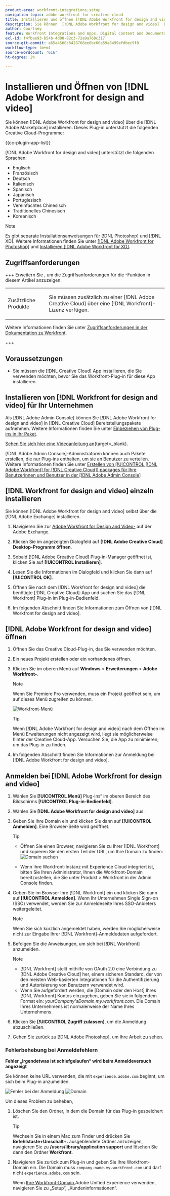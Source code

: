 ```yaml
---
product-area: workfront-integrations;setup
navigation-topic: adobe-workfront-for-creative-cloud
title: Installieren und öffnen [!DNL Adobe Workfront for design and video]
description: Sie können  [!DNL Adobe Workfront for design and video]  über den Adobe Marketplace installieren.
author: Courtney
feature: Workfront Integrations and Apps, Digital Content and Documents
exl-id: f4fbae93-b54b-4d08-82c3-72a9a760c317
source-git-commit: a65a4568c6428768ee6bc60a59a8499efdbec9f8
workflow-type: tm+mt
source-wordcount: '616'
ht-degree: 2%

---
```


# Installieren und Öffnen von [!DNL Adobe Workfront for design and video]

Sie können [!DNL Adobe Workfront for design and video] über die [!DNL Adobe Marketplace] installieren. Dieses Plug-in unterstützt die folgenden Creative Cloud-Programme:

{{cc-plugin-app-list}}

[!DNL Adobe Workfront for design and video] unterstützt die folgenden Sprachen:

* Englisch
* Französisch
* Deutsch
* Italienisch
* Spanisch
* Japanisch
* Portugiesisch
* Vereinfachtes Chinesisch
* Traditionelles Chinesisch
* Koreanisch

>[!NOTE]
>
>Es gibt separate Installationsanweisungen für [!DNL Photoshop] und [!DNL XD]. Weitere Informationen finden Sie unter [ [!DNL Adobe Workfront for Photoshop]](/help/quicksilver/workfront-integrations-and-apps/adobe-workfront-for-creative-cloud/wf-cc-install-ps.md) und [Installieren [!DNL Adobe Workfront for XD]](/help/quicksilver/workfront-integrations-and-apps/adobe-workfront-for-creative-cloud/wf-adobe-xd-install.md).


## Zugriffsanforderungen

+++ Erweitern Sie , um die Zugriffsanforderungen für die -Funktion in diesem Artikel anzuzeigen.

<table style="table-layout:auto"> 
 <col> 
 </col> 
 <col> 
 </col> 
 <tbody> 
 <!-- <tr> 
   <td role="rowheader">[!DNL Adobe Workfront] package/td> 
   <td> <p>Any</p> </td> 
  </tr> 
  <tr data-mc-conditions=""> 
   <td role="rowheader">[!DNL Adobe Workfront] license*</td> 
   <td>
   <p>Standard</p>
    <p>Work or higher</p> </td> 
  </tr> -->
  <tr> 
   <td role="rowheader">Zusätzliche Produkte</td> 
   <td><p>Sie müssen zusätzlich zu einer [!DNL Adobe Creative Cloud] über eine [!DNL Workfront]-Lizenz verfügen.</p></td> 
  </tr> 
 </tbody> 
</table>

Weitere Informationen finden Sie unter [Zugriffsanforderungen in der Dokumentation zu Workfront](/help/quicksilver/administration-and-setup/add-users/access-levels-and-object-permissions/access-level-requirements-in-documentation.md).

+++

## Voraussetzungen

* Sie müssen die [!DNL Creative Cloud] App installieren, die Sie verwenden möchten, bevor Sie das Workfront-Plug-in für diese App installieren.

## Installieren von [!DNL Workfront for design and video] für Ihr Unternehmen

Als [!DNL Adobe Admin Console] können Sie [!DNL Adobe Workfront for design and video] in [!DNL Creative Cloud] Bereitstellungspakete aufnehmen. Weitere Informationen finden Sie unter [Einbeziehen von Plug-ins in Ihr Paket](https://helpx.adobe.com/in/enterprise/using/manage-extensions.html).

[Sehen Sie sich hier eine Videoanleitung an](https://www.youtube.com/watch?v=zzvXNLIBzrc){target=_blank}.

[!DNL Adobe Admin Console]-Administratoren können auch Pakete erstellen, die nur Plug-ins enthalten, um sie an Benutzer zu verteilen. Weitere Informationen finden Sie unter [Erstellen von [!UICONTROL [!DNL Adobe Workfront] for [!DNL Creative Cloud]] packages für Ihre Benutzerinnen und Benutzer in der [!DNL Adobe Admin Console]](/help/quicksilver/administration-and-setup/configure-integrations/create-plugin-only-packages.md)

## [!DNL Workfront for design and video] einzeln installieren

Sie können [!DNL Adobe Workfront for design and video] selbst über die [!DNL Adobe Exchange] installieren.

1. Navigieren Sie zur [Adobe Workfront for Design and Video-](https://adobe.com/go/cc_plugins_discover_plugin?pluginId=108938&workflow=share) auf der Adobe Exchange.
1. Klicken Sie im angezeigten Dialogfeld auf **[!DNL Adobe Creative Cloud] Desktop-Programm öffnen**.
1. Sobald [!DNL Adobe Creative Cloud] Plug-in-Manager geöffnet ist, klicken Sie auf **[!UICONTROL Installieren]**.
1. Lesen Sie die Informationen im Dialogfeld und klicken Sie dann auf **[!UICONTROL OK]**.
1. Öffnen Sie nach dem [!DNL Workfront for design and video] die benötigte [!DNL Creative Cloud]-App und suchen Sie das [!DNL Workfront] Plug-in im Plug-in-Bedienfeld.

1. Im folgenden Abschnitt finden Sie Informationen zum Öffnen von [!DNL Workfront for design and video].

## [!DNL Adobe Workfront for design and video] öffnen

1. Öffnen Sie das Creative Cloud-Plug-in, das Sie verwenden möchten.

1. Ein neues Projekt erstellen oder ein vorhandenes öffnen.

1. Klicken Sie im oberen Menü auf **Windows** > **Erweiterungen** > **Adobe Workfront-**.

   >[!NOTE]
   >
   >Wenn Sie Premiere Pro verwenden, muss ein Projekt geöffnet sein, um auf dieses Menü zugreifen zu können.

   ![Workfront-Menü](assets/adobe-workfront-menu.png)


   >[!TIP]
   >
   >Wenn [!DNL Adobe Workfront for design and video] nach dem Öffnen im Menü Erweiterungen nicht angezeigt wird, liegt sie möglicherweise hinter der Creative Cloud-App. Versuchen Sie, die App zu minimieren, um das Plug-in zu finden.

1. Im folgenden Abschnitt finden Sie Informationen zur Anmeldung bei [!DNL Adobe Workfront for design and video].


## Anmelden bei [!DNL Adobe Workfront for design and video]

1. Wählen Sie **[!UICONTROL Menü]** Plug-ins“ im oberen Bereich des Bildschirms **[!UICONTROL Plug-in-Bedienfeld]**.
1. Wählen Sie **[!DNL Adobe Workfront for design and video]** aus.
1. Geben Sie Ihre Domain ein und klicken Sie dann auf **[!UICONTROL Anmelden]**. Eine Browser-Seite wird geöffnet.

   >[!TIP]
   >
   >* Öffnen Sie einen Browser, navigieren Sie zu Ihrer [!DNL Workfront] und kopieren Sie den ersten Teil der URL, um Ihre Domain zu finden:\
   >![Domain suchen](assets/domain-350x50.png)
   >
   > * Wenn Ihre Workfront-Instanz mit Experience Cloud integriert ist, bitten Sie Ihren Administrator, Ihnen die Workfront-Domain bereitzustellen, die Sie unter Produkt > Workfront in der Admin Console finden.

1. Geben Sie im Browser Ihre [!DNL Workfront] ein und klicken Sie dann auf **[!UICONTROL Anmelden]**. Wenn Ihr Unternehmen Single Sign-on (SSO) verwendet, werden Sie zur Anmeldeseite Ihres SSO-Anbieters weitergeleitet.

   >[!NOTE]
   >
   >Wenn Sie sich kürzlich angemeldet haben, werden Sie möglicherweise nicht zur Eingabe Ihrer [!DNL Workfront]-Anmeldedaten aufgefordert.

1. Befolgen Sie die Anweisungen, um sich bei [!DNL Workfront] anzumelden.

   >[!NOTE]
   >
   >* [!DNL Workfront] stellt mithilfe von OAuth 2.0 eine Verbindung zu [!DNL Adobe Creative Cloud] her, einem sicheren Standard, der von den meisten Web-basierten Integrationen für die Authentifizierung und Autorisierung von Benutzern verwendet wird.
   >* Wenn Sie aufgefordert werden, die [Domain oder den Host] Ihres [!DNL Workfront] Kontos einzugeben, geben Sie sie in folgendem Format ein: *yourCompany&#39;sDomain.my.workfront.com*. Die Domain Ihres Unternehmens ist normalerweise der Name Ihres Unternehmens.

1. Klicken Sie **[!UICONTROL Zugriff zulassen]**, um die Anmeldung abzuschließen.
1. Gehen Sie zurück zu [!DNL Adobe Photoshop], um Ihre Arbeit zu sehen.

### Fehlerbehebung bei Anmeldefehlern

**Fehler „Irgendetwas ist schiefgelaufen“ wird beim Anmeldeversuch angezeigt**


Sie können keine URL verwenden, die mit `experience.adobe.com` beginnt, um sich beim Plug-in anzumelden.

![Fehler bei der Anmeldung](assets/plugin-log-in-error.png) ![Domain](assets/incorrect-domain.png)


Um dieses Problem zu beheben,

1. Löschen Sie den Ordner, in dem die Domain für das Plug-in gespeichert ist.

   >[!TIP]
   >
   >Wechseln Sie in einem Mac zum Finder und drücken Sie **Befehlstaste+Umschalt+.** ausgeblendete Ordner anzuzeigen, navigieren Sie zu **/users/library/application support** und löschen Sie dann den Ordner **Workfront**.


1. Navigieren Sie zurück zum Plug-in und geben Sie Ihre Workfront-Domain ein. Die Domain muss `company-name.my.workfront.com` und darf nicht `experience.adobe.com` sein.

   Wenn [ Ihre Workfront-Domain ](/help/quicksilver/wf-api/tips-tricks-and-troubleshooting/locate-domain-for-api.md) Adobe Unified Experience verwenden, navigieren Sie zu „Setup“, „Kundeninformationen“.
